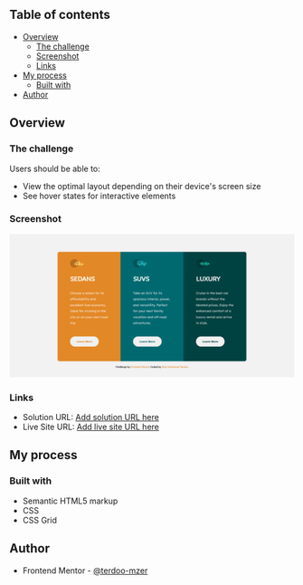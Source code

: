 
## Table of contents

- [Overview](#overview)
  - [The challenge](#the-challenge)
  - [Screenshot](#screenshot)
  - [Links](#links)
- [My process](#my-process)
  - [Built with](#built-with)
- [Author](#author)

## Overview

### The challenge

Users should be able to:

- View the optimal layout depending on their device's screen size
- See hover states for interactive elements

### Screenshot

![](images/screenshot.png)

### Links

- Solution URL: [Add solution URL here](https://github.com/terdoo-mzer/3-column-preview-card-with-html-and-css)
- Live Site URL: [Add live site URL here](https://terdoo-mzer.github.io/3-column-preview-card-with-html-and-css/)

## My process

### Built with

- Semantic HTML5 markup
- CSS
- CSS Grid

## Author

- Frontend Mentor - [@terdoo-mzer](https://www.frontendmentor.io/profile/terdoo-mzer)
